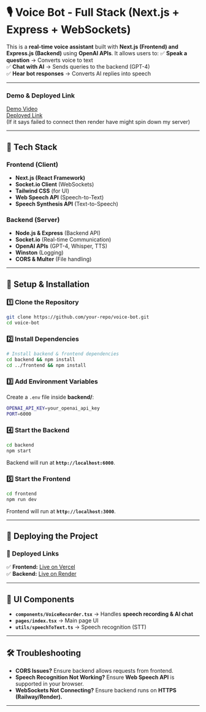 # 🎙️ Voice Bot - Full Stack (Next.js + Express + WebSockets)

This is a **real-time voice assistant** built with **Next.js (Frontend) and Express.js (Backend)** using **OpenAI APIs**. It allows users to:
✅ **Speak a question** → Converts voice to text  
✅ **Chat with AI** → Sends queries to the backend (GPT-4)  
✅ **Hear bot responses** → Converts AI replies into speech  

---

### Demo & Deployed Link

[Demo Video](https://drive.google.com/file/d/1SNnp1EAEMhf77uDtcI53f4bGaoYHVbO9/view?usp=sharing)  
[Deployed Link](https://voice-bot-frontend-sepia.vercel.app/)  
(If it says failed to connect then render have might spin down my server)

---

## 🚀 Tech Stack
### **Frontend (Client)**
- **Next.js (React Framework)**
- **Socket.io Client** (WebSockets)
- **Tailwind CSS** (for UI)
- **Web Speech API** (Speech-to-Text)
- **Speech Synthesis API** (Text-to-Speech)

### **Backend (Server)**
- **Node.js & Express** (Backend API)
- **Socket.io** (Real-time Communication)
- **OpenAI APIs** (GPT-4, Whisper, TTS)
- **Winston** (Logging)
- **CORS & Multer** (File handling)

---

## 🔧 Setup & Installation
### **1️⃣ Clone the Repository**
```sh
git clone https://github.com/your-repo/voice-bot.git
cd voice-bot
```

### **2️⃣ Install Dependencies**
```sh
# Install backend & frontend dependencies
cd backend && npm install
cd ../frontend && npm install
```

### **3️⃣ Add Environment Variables**
Create a `.env` file inside **backend/**:
```sh
OPENAI_API_KEY=your_openai_api_key
PORT=6000
```

### **4️⃣ Start the Backend**
```sh
cd backend
npm start
```
Backend will run at **`http://localhost:6000`**.

### **5️⃣ Start the Frontend**
```sh
cd frontend
npm run dev
```
Frontend will run at **`http://localhost:3000`**.

---

## 📡 Deploying the Project
### **🚀 Deployed Links**
✅ **Frontend:** [Live on Vercel](https://voice-bot-frontend-sepia.vercel.app/)  
✅ **Backend:** [Live on Render](https://voice-bot-backend-50e5.onrender.com)  

---

## 🎨 UI Components
- **`components/VoiceRecorder.tsx`** → Handles **speech recording & AI chat**
- **`pages/index.tsx`** → Main page UI
- **`utils/speechToText.ts`** → Speech recognition (STT)

---

## 🛠 Troubleshooting
- **CORS Issues?** Ensure backend allows requests from frontend.
- **Speech Recognition Not Working?** Ensure **Web Speech API** is supported in your browser.
- **WebSockets Not Connecting?** Ensure backend runs on **HTTPS (Railway/Render).**

---
